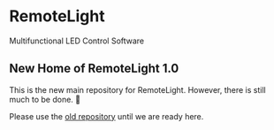 # RemoteLight
 Multifunctional LED Control Software

## New Home of RemoteLight 1.0
This is the new main repository for RemoteLight. However, there is still much to be done. 🚧

Please use the [old repository](https://github.com/Drumber/RemoteLight) until we are ready here.

